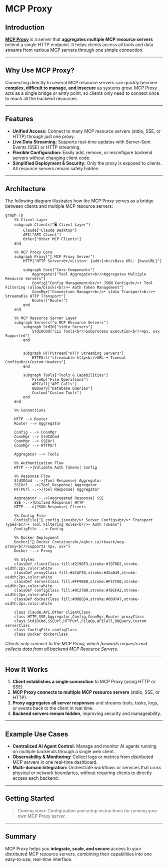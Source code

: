# MCP Proxy

## Introduction

[**MCP Proxy**](https://github.com/TBXark/mcp-proxy) is a server that **aggregates multiple MCP resource servers** behind a single HTTP endpoint. It helps clients access all tools and data streams from various MCP servers through one simple connection.

---

## Why Use MCP Proxy?

Connecting directly to several MCP resource servers can quickly become **complex, difficult to manage, and insecure** as systems grow. MCP Proxy acts as a single bridge or entry point, so clients only need to connect once to reach all the backend resources.

---

## Features

- **Unified Access:** Connect to many MCP resource servers (stdio, SSE, or HTTP) through just one proxy.
- **Live Data Streaming:** Supports real-time updates with Server-Sent Events (SSE) or HTTP streaming.
- **Flexible Configuration:** Easily add, remove, or reconfigure backend servers without changing client code.
- **Simplified Deployment & Security:** Only the proxy is exposed to clients. All resource servers remain safely hidden.

---

## Architecture

The following diagram illustrates how the MCP Proxy serves as a bridge between clients and multiple MCP resource servers:

```mermaid
graph TD
    %% Client Layer
    subgraph Clients["🖥️ Client Layer"]
        Claude["Claude Desktop"]
        API["API Client"]
        Other["Other MCP Clients"]
    end

    %% MCP Proxy Core
    subgraph Proxy["🔄 MCP Proxy Server"]
        HTTP["HTTP Server<br/>Listen: {addr}<br/>Base URL: {baseURL}"]

        subgraph Core["Core Components"]
            Aggregator["Tool Aggregator<br/>Aggregates Multiple Resource Servers"]
            Config["Config Management<br/>• JSON Config<br/>• Tool Filtering (allow/block)<br/>• Auth Token Management"]
            ConnMgr["Connection Manager<br/>• stdio Transport<br/>• Streamable HTTP Transport"]
            Router["Router"]
        end
    end

    %% MCP Resource Server Layer
    subgraph Servers["⚙️ MCP Resource Servers"]
        subgraph StdIO["stdio Servers"]
            StdIOCmd["CLI Tools<br/>Subprocess Execution<br/>npx, uvx Supported"]
        end


        subgraph HTTPStream["HTTP Streaming Servers"]
            HTTPUrl["streamable-http<br/>URL + Timeout Config<br/>Custom Headers"]
        end

        subgraph Tools["Tools & Capabilities"]
            FileOp["File Operations"]
            APICall["API Calls"]
            DBQuery["Database Queries"]
            Custom["Custom Tools"]
        end
    end

    %% Connections

    HTTP --> Router
    Router --> Aggregator

    Config -.-> ConnMgr
    ConnMgr --> StdIOCmd
    ConnMgr --> SSEUrl
    ConnMgr --> HTTPUrl

    Aggregator --> Tools

    %% Authentication Flow
    HTTP -->|Validate Auth Tokens| Config

    %% Response Flow
    StdIOCmd -.->|Tool Response| Aggregator
    SSEUrl -.->|Tool Response| Aggregator
    HTTPUrl -.->|Tool Response| Aggregator

    Aggregator -.->|Aggregated Response| SSE
    SSE -.->|Unified Response| HTTP
    HTTP -.->|JSON Response| Clients

    %% Config File
    ConfigFile["📄 config.json<br/>• Server Configs<br/>• Transport Types<br/>• Tool Filtering Rules<br/>• Auth Tokens"]
    ConfigFile -.-> Config

    %% Docker Deployment
    Docker["🐳 Docker Container<br/>ghcr.io/tbxark/mcp-proxy<br/>Supports npx, uvx"]
    Docker -.-> Proxy

    %% Styles
    classDef clientClass fill:#2196F3,stroke:#1976D2,stroke-width:2px,color:white
    classDef proxyClass fill:#4CAF50,stroke:#45a049,stroke-width:2px,color:white
    classDef serverClass fill:#FF9800,stroke:#F57C00,stroke-width:2px,color:white
    classDef configClass fill:#9C27B0,stroke:#7B1FA2,stroke-width:2px,color:white
    classDef dockerClass fill:#00BCD4,stroke:#0097A7,stroke-width:2px,color:white

    class Claude,API,Other clientClass
    class HTTP,SSE,Aggregator,Config,ConnMgr,Router proxyClass
    class StdIOCmd,SSEUrl,HTTPUrl,FileOp,APICall,DBQuery,Custom serverClass
    class ConfigFile configClass
    class Docker dockerClass
```

_Clients only connect to the MCP Proxy, which forwards requests and collects data from all backend MCP Resource Servers._

---

## How It Works

1. **Client establishes a single connection** to MCP Proxy (using HTTP or SSE).
2. **MCP Proxy connects to multiple MCP resource servers** (stdio, SSE, or HTTP).
3. **Proxy aggregates all server responses** and streams tools, tasks, logs, or events back to the client in real time.
4. **Backend servers remain hidden**, improving security and manageability.

---

## Example Use Cases

- **Centralized AI Agent Control:** Manage and monitor AI agents running on multiple backends through a single web client.
- **Observability & Monitoring:** Collect logs or metrics from distributed MCP servers in one real-time dashboard.
- **Multi-domain Integration:** Orchestrate workflows or services that cross physical or network boundaries, without requiring clients to directly access each backend.

---

## Getting Started

> Coming soon: Configuration and setup instructions for running your own MCP Proxy server.

---

## Summary

MCP Proxy helps you **integrate, scale, and secure** access to your distributed MCP resource servers, combining their capabilities into one easy-to-use, real-time interface.
